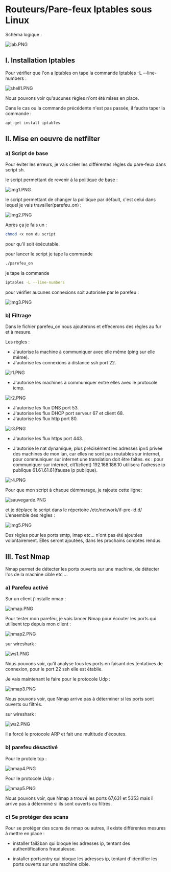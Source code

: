 # Routeurs/Pare-feux Iptables sous Linux

Schéma logique :

![lab.PNG](img/lab.PNG)
## I. Installation Iptables

Pour vérifier que l'on a Iptables on tape la commande Iptables -L --line-numbers :

![shell1.PNG](img/shell1.PNG)

Nous pouvons voir qu'aucunes règles n'ont été mises en place.

Dans le cas ou la commande précédente n'est pas passée, il faudra taper la commande :

``` sh
apt-get install iptables
```
## II. Mise en oeuvre de netfilter

### a) Script de base
Pour éviter les erreurs, je vais créer les différentes règles du pare-feux dans script sh.

le script permettant de revenir à la politique de base :

![img1.PNG](img/img1.PNG)

le script permettant de changer la politique par défault, c'est celui dans lequel je vais travailler(parefeu_on) : 

![img2.PNG](img/img2.PNG)

Après ça je fais un :

``` sh
chmod +x nom du script 
```
pour qu'il soit éxécutable.

pour lancer le script je tape la commande 

```sh
./parefeu_on
```
je tape la commande 

```sh
iptables -L --line-numbers 
```
pour vérifier aucunes connexions soit autorisée par le parefeu :

![img3.PNG](img/img3.PNG)

### b) Filtrage 

Dans le fichier parefeu_on nous ajouterons et effecerons des règles au fur et à mesure.


Les règles :

- J'autorise la machine à communiquer avec elle même (ping sur elle même).
- J'autorise les connexions à distance ssh port 22.

![r1.PNG](img/r1.PNG)

- J'autorise les machines à communiquer entre elles avec le protocole icmp. 

![r2.PNG](img/r2.PNG)

- J'autorise les flux DNS port 53.
- J'autorise les flux DHCP port serveur 67 et client 68.
- J'autorise les flux http port 80.

![r3.PNG](img/r3.PNG)

- J'autorise les flux https port 443.

- J'autorise le nat dynamique, plus précisément les adresses ipv4 privée des machines de mon lan, car elles ne sont pas routables sur internet, pour communiquer sur internet une translation doit être faîtes. ex : pour communiquer sur internet, clt1(client) 192.168.186.10 utilisera l'adresse ip publique 61.61.61.61(fausse ip publique). 

![r4.PNG](img/r4.PNG)

Pour que mon script à chaque démmarage, je rajoute cette ligne:

![sauvegarde.PNG](img/sauvegarde.PNG)

et je déplace le script dans le répertoire /etc/network/if-pre-id.d/
L'ensemble des règles :

![img5.PNG](img/img5.PNG)

Des règles pour les ports smtp, imap etc... n'ont pas été ajoutées volontairement. Elles seront ajoutées, dans les prochains comptes rendus. 

## III. Test Nmap

Nmap permet de détecter les ports ouverts sur une machine, de détecter l'os de la machine cible etc ...

### a) Parefeu activé

Sur un client j'installe nmap :

![nmap.PNG](img/nmap.PNG)

Pour tester mon parefeu, je vais lancer Nmap pour écouter les ports qui utilisent tcp depuis mon client :

![nmap2.PNG](img/nmap2.PNG)

sur wireshark :

![ws1.PNG](img/ws1.PNG)

Nous pouvons voir, qu'il analyse tous les ports en faisant des tentatives de connexion, pour le port 22 ssh elle est établie.

Je vais maintenant le faire pour le protocole Udp :

![nmap3.PNG](img/nmap3.PNG)

Nous pouvons voir, que Nmap arrive pas à déterminer si les ports sont ouverts ou filtrés.

sur wireshark :

![ws2.PNG](img/ws2.PNG)

il a forcé le protocole ARP et fait une multitude d'écoutes.

### b) parefeu désactivé

Pour le protole tcp :

![nmap4.PNG](img/nmap4.PNG)

Pour le protocole Udp :

![nmap5.PNG](img/nmap5.PNG)

Nous pouvons voir, que Nmap a trouvé les ports 67,631 et 5353 mais il arrive pas à déterminé si ils sont ouverts ou filtrés.

### c) Se protéger des scans 

Pour se protéger des scans de nmap ou autres, il existe différentes mesures à mettre en place :

- installer fail2ban qui bloque les adresses ip, tentant des authentifications frauduleuse.

- installer portsentry qui bloque les adresses ip, tentant d'identifier les ports ouverts sur une machine cible. 